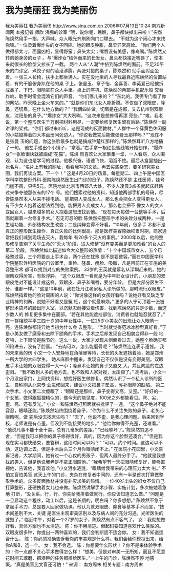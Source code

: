 # 我为美丽狂 我为美丽伤

我为美丽狂 我为美丽伤
http://www.sina.com.cn 2006年07月13日10:24 南方新闻网
本报记者 师欣
沸腾的诊室
“喂，说你呢，瞧瞧，鼻子都快掉出来啦！”突然陈焕然用手一指，大声喊。众人眼光齐刷刷向门口瞟去。
“不就为这个闹心才来找你嘛。”一位烫着爆炸头的女子回应。她的眼皮肿胀，鼻梁异常高耸。
“你们两个人做得都太刁，面露凶相，显得野蛮；鼻头太尖；嘴唇没有美感，像鸟嘴。”陈焕然又转向她身旁的女子 。与“爆炸女”结伴而来的长发女，鼻头都快接近嘴唇了，使本来就很长的脸型又拉长了一截。
两个人从“人潮”中挤到陈焕然的面前。不足20平米的门诊室，煮饺子似的滚滚沸腾。两张对接的桌子，陈焕然和 助手面对面坐着。一张三人长椅，扶手上都坐满人。实在没地坐的人寻找最靠近陈焕然的位置站着，有的干脆俯身趴在他的桌 子上。张曼玉、章子怡、金喜善、李英爱已经被拆成鼻子、下巴、眼睛拿在众人手里。桌上的座机、陈焕然的两部手机配乐般 交替作响，助手时常会混淆它们的声音。
“你们哪儿来的？”
“东北的。我俩专门看了你的网站，昨天晚上坐火车来的。”
“就是你们东北女人能折腾。不仅做了双眼皮，隆鼻，还切眉。在什么地方做的？”
“我俩四处做。切眉是在成都，又去杭州割双眼皮，沈阳垫的鼻子。”“爆炸女”大大咧咧，“这次来是想修得再漂 亮些。”
“难。我老说，第一个整形医生千万别把材料用尽，一定要给修复医生留有后路。”陈焕然一副讲课的架式，“你们 都过来听听，这是现成的反面教材。”
人群中一个穿黄色休闲服的小姑娘捧着四大本画册问旁边人，“你说我做完后能像张曼玉那样吗？”“现在不是张曼 玉的问题，你这张脸最多也就是搞成钟楚红那样的。”陈焕然耳听八方地插了一句。
他左手递出个小镜子，“拿着。”右手拿一根红色唇线笔开始创作，“爆炸女”一张脸很快就被画成“花猫”。陈焕 然喜欢让大家集集一堂，一人看病，众人围观，认为这也是学习的过程。他极兴奋，语速飞快，滔滔不绝。最后从盒里抽出一 张名片，“名片上有我的网址，看看我写的文章。再去买些杂志，要多研究美女图，我们再谈方案。下一个！”
这是4月20日的场景。每星期二、四上午是中国医学科学院整形外科
医院陈焕然医生出门诊的日子。陈焕然还不是 主任医师，挂号门槛不高，只需5元。医院地处北京市西郊八大处，不少人凌晨3点多就起床赶路过来争夺他那仅有的17个 号。他们搜索过他的资料，知道他两部手机的号码，尽管陈焕然本人从来不接电话。
能把男人变成女人，那么也会把女人变得更女人，有不少女人抱着这想法找到他。能把男人变成女人，那么也会把不 像女人的女人变回女人，越来越多的女人抱着这想法找到他。
“现在每天每做一台整容手术，后面就跟着一台修复手术。”
忍无可忍的脸
陈焕然把整形手术的失败分成两种，一是生理功能、外部结构发生改变；二是纯粹变得不好看。“10年前，很多手 术都不是真正的整形医生操作，真正失败的比例很高。那是医疗美容原始积累时期，商家通常把我们喊到现场去灭火，我每年 有20多个灭火的事例。”
2000年以后，他的整形修复告别了关乎生命的“灭火”阶段，进入修整“没有变美而是更加难看”的女人的第二 阶段。
陈焕然如此描述如今大众整形的热情：“十个中国城市女人，五个已经整过容，三个将要走上手术台，两个还在犹豫 是不是要整容。”而在中国医学科学院整形外科医院的门诊室里，重睑、隆鼻、瘦脸、吸脂，凡是目前正在实施的美容整形术 都可以找到对应的失败案例。
33岁的王英就是慕名从深圳赶来的。她的眼睛双得厉害，有些浮肿。
“这个双眼皮一看就是为中年妇女设计的，小朋友的双眼皮绝对不能设计成这样。双眼皮、鼻子和嘴唇，要分年龄。 但是大部分医生不分，谁都一样。”
“这是10年前，我在牡丹江老家私人诊所做的。那时流行双眼皮。”
陈焕然指着她的脸对周围的人说：“你说像这样的女孩好看吗？说她好看又缺乏专业精神的判断，说她不好看又是冤 枉，这个就最麻烦。”
更多的人宁可顶着一张被整形术搞坏的脸出厅入室，以沉默忍耐接受着伤害，找到陈焕然的只是少数，而这少数人的 修复更多集中在面部。“若在其他能遮挡部位，消费者也就能忍就忍了。”
在一群相貌平平三四十岁的中年女性中，一位25岁小美女的出现让众人眼睛一亮，连陈焕然都诧异她当初为什么会 去整形。
“当时就觉得范冰冰脸型真好看。”于是小美女做了磨骨和去除下颌角的手术，手术之后却发现自己相貌变得非一般 地奇特，上下部份是脱节的。这么一说，大家才发现从侧面看过去，她整个脸确实都凹陷进去，没有了脸蛋。
“去肉可以，怎么能磨骨呢？”陈焕然连连表示遗憾。
我的未来我的伤
小文一个人安静地在角落里等待，长长的头发遮挡着脸，她是郑州一所大学的大四学生。
她从麻醉中醒来，发现自己不仅仅是没有变得美丽。双眼皮手术让她的双眼变得一大一小；隆鼻术让她的鼻子又直又 大，并且向脸的左边歪斜。
“我不敢到人多的地方去，也不敢和人家对视，太压抑了。”
高考后，小文一个月没出家门，上网找资料，想找好医生做修复。偶然认识了一个私人诊所的医生，自称刚从北京专 业进修回来，建议小文把鼻子垫高，弥补眼睛的缺陷。
第二次手术，小文第二次傻眼了：“眼睛还是那样，鼻子变得又高，又歪。”
“好好的一个女孩，做得跟狐狸精似的，像今天的能见度，100米之外都能看见。弯、尖、歪、高、还有反光。” 小文一和陈焕然打照面就被批评了一通。
“这个鼻子绝对不能容忍，眼睛还能。”陈焕然始终围绕着鼻子，“你为什么不关注失败的鼻子，老关心眼睛呢。做 完后没去找医生吗？”
“去了，他说不歪，是我心理问题。后来回到学校，老师说是有点歪，但没到不能接受的地步。”
“他给你做得不光歪，还难看。”
“他说凡事不能十全十美，总有几毫米的差距。”
“已经够坏了。”陈焕然穷追不舍，“但是我可以把你的鼻子修得很好，真的，因为你这个脸型还凑合。”
“但是我现在实习都快结束，要答辩，这段时间可以吗？”
“可以，约个时间。这边可以不动，这边调上去，但是手术后头三个月你眼睛闭不上。”
在医院小花园里，小文告诉记者，大学期间，她有过一个心仪的男孩子，但两人最终分手了。
“他就是我想找的男人，但是他说我老是不拿正眼瞧他。”
“我希望有一天把眼睛修复好，能够直视他，告诉他，我喜欢他。”小文泪水涟涟，“眼睛给我带来的心理压力太大 啦。”
不怕文盲怕美盲
这天上午的门诊，夹杂在修复者中间的，还有一半是首次打算做整形手术的。众多反面教材并没有扑灭求美的热情。
一位40岁出头的妇女不仅自己打算整形，还硬拽着女儿也来做。陈焕然讲解手术步骤、实施计划，多次被她着急地 打断，“没关系。行，行。你先给我排着做就行。你应该知道怎么做。”
“问题是一旦启动这个程序，动工以后，这是长期的，明白吗？你多想想。”
陈焕然不急于拿起手术刀，总是要人回家做功课。他认为就双眼皮、隆鼻等基本手术而言，“技术间差别不大，关键 是医生主观审美区别以及与病人间的充分沟通。光听医生的就毁了。”
临近中午，对着一个27岁的女子，陈焕然有点不客气了。
女：我就想做好看，具体方案也不太清楚。
陈：你不用清楚。但起码要知道喜欢什么类型的。双眼皮很多种，你提出一两种喜欢的，我们会判断适不适合你。
女：我不知道适合什么。
陈：你必须准确告诉我你的审美观是什么样。我们会给你模拟出来，给你A和B，选一个。
女：我不会选。
陈：你想要什么形状！？你不是来体验手术的！你一点都不关心手术做得怎么样！
“想美，但是对审美一无所知，而且不愿意花时间去琢磨，把艰巨的任务都推给医生。”一上午的门诊，陈焕然不停 地感慨。“真是美盲比文盲还可怕！” 来源：
南方周末
相关专题：南方周末 

